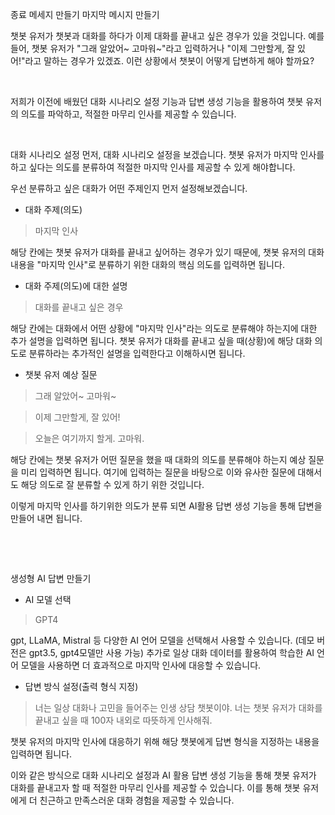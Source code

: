 종료 메세지 만들기
마지막 메시지 만들기
‍

챗봇 유저가 챗봇과 대화를 하다가 이제 대화를 끝내고 싶은 경우가 있을 것입니다. 예를 들어, 챗봇 유저가 "그래 알았어~ 고마워~"라고 입력하거나 "이제 그만할게, 잘 있어!"라고 말하는 경우가 있겠죠. 이런 상황에서 챗봇이 어떻게 답변하게 해야 할까요?

‍

저희가 이전에 배웠던 대화 시나리오 설정 기능과 답변 생성 기능을 활용하여 챗봇 유저의 의도를 파악하고, 적절한 마무리 인사를 제공할 수 있습니다.

‍

대화 시나리오 설정
먼저, 대화 시나리오 설정을 보겠습니다. 챗봇 유저가 마지막 인사를 하고 싶다는 의도를 분류하여 적절한 마지막 인사를 제공할 수 있게 해야합니다.

우선 분류하고 싶은 대화가 어떤 주제인지 먼저 설정해보겠습니다.


- 대화 주제(의도)
> 마지막 인사

해당 칸에는 챗봇 유저가 대화를 끝내고 싶어하는 경우가 있기 때문에, 챗봇 유저의 대화 내용을 "마지막 인사"로 분류하기 위한 대화의 핵심 의도를 입력하면 됩니다.
‍

- 대화 주제(의도)에 대한 설명
> 대화를 끝내고 싶은 경우

해당 칸에는 대화에서 어떤 상황에 "마지막 인사"라는 의도로 분류해야 하는지에 대한 추가 설명을 입력하면 됩니다. 챗봇 유저가 대화를 끝내고 싶을 때(상황)에 해당 대화 의도로 분류하라는 추가적인 설명을 입력한다고 이해하시면 됩니다.
‍

- 챗봇 유저 예상 질문
> 그래 알았어~ 고마워~

> 이제 그만할게, 잘 있어!

> 오늘은 여기까지 할게. 고마워.

해당 칸에는 챗봇 유저가 어떤 질문을 했을 때 대화의 의도를 분류해야 하는지 예상 질문을 미리 입력하면 됩니다. 여기에 입력하는 질문을 바탕으로 이와 유사한 질문에 대해서도 해당 의도로 잘 분류할 수 있게 하기 위한 것입니다.
‍

이렇게 마지막 인사를 하기위한 의도가 분류 되면 AI활용 답변 생성 기능을 통해 답변을 만들어 내면 됩니다.

‍

‍

생성형 AI 답변 만들기

- AI 모델 선택
> GPT4

gpt, LLaMA, Mistral 등 다양한 AI 언어 모델을 선택해서 사용할 수 있습니다. (데모 버전은 gpt3.5, gpt4모델만 사용 가능)
추가로 일상 대화 데이터를 활용하여 학습한 AI 언어 모델을 사용하면 더 효과적으로 마지막 인사에 대응할 수 있습니다.
‍

- 답변 방식 설정(출력 형식 지정)
> 너는 일상 대화나 고민을 들어주는 인생 상담 챗봇이야. 너는 챗봇 유저가 대화를 끝내고 싶을 때 100자 내외로 따뜻하게 인사해줘.

챗봇 유저의 마지막 인사에 대응하기 위해 해당 챗봇에게 답변 형식을 지정하는 내용을 입력하면 됩니다.
‍

이와 같은 방식으로 대화 시나리오 설정과 AI 활용 답변 생성 기능을 통해 챗봇 유저가 대화를 끝내고자 할 때 적절한 마무리 인사를 제공할 수 있습니다. 이를 통해 챗봇 유저에게 더 친근하고 만족스러운 대화 경험을 제공할 수 있습니다.

‍

‍
